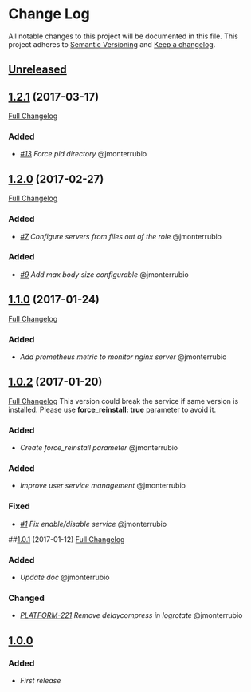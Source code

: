 # Change Log
All notable changes to this project will be documented in this file.
This project adheres to [Semantic Versioning](http://semver.org/) and [Keep a changelog](https://github.com/olivierlacan/keep-a-changelog).

## [Unreleased](https://github.com/idealista-tech/nginx-role/tree/develop)

## [1.2.1](https://github.com/idealista-tech/nginx-role/tree/1.2.1) (2017-03-17)
[Full Changelog](https://github.com/idealista-tech/nginx-role/compare/1.2.0...1.2.1)

### Added
- *[#13](https://github.com/idealista-tech/nginx-role/issues/13) Force pid directory* @jmonterrubio

## [1.2.0](https://github.com/idealista-tech/nginx-role/tree/1.2.0) (2017-02-27)
[Full Changelog](https://github.com/idealista-tech/nginx-role/compare/1.1.0...1.2.0)

### Added
- *[#7](https://github.com/idealista-tech/nginx-role/issues/7) Configure servers from files out of the role* @jmonterrubio

### Added
- *[#9](https://github.com/idealista-tech/nginx-role/issues/9) Add max body size configurable* @jmonterrubio

## [1.1.0](https://github.com/idealista-tech/nginx-role/tree/1.1.0) (2017-01-24)
[Full Changelog](https://github.com/idealista-tech/nginx-role/compare/1.0.2...1.1.0)

### Added
- *Add prometheus metric to monitor nginx server* @jmonterrubio

## [1.0.2](https://github.com/idealista-tech/nginx-role/tree/1.0.2) (2017-01-20)
[Full Changelog](https://github.com/idealista-tech/nginx-role/compare/1.0.1...1.0.2)
This version could break the service if same version is installed. Please use **force_reinstall: true** parameter to avoid it.

### Added
- *Create force_reinstall parameter* @jmonterrubio
### Added
- *Improve user service management* @jmonterrubio
### Fixed
- *[#1](https://github.com/idealista-tech/nginx-role/issues/1) Fix enable/disable service* @jmonterrubio

##[1.0.1](https://github.com/idealista-tech/nginx-role/tree/1.0.1) (2017-01-12)
[Full Changelog](https://github.com/idealista-tech/nginx-role/compare/1.0.0...1.0.1)
### Added
- *Update doc* @jmonterrubio

### Changed
- *[PLATFORM-221](http://jira.sys.idealista/browse/PLATFORM-221) Remove delaycompress in logrotate* @jmonterrubio

## [1.0.0](https://github.com/idealista-tech/nginx-role/tree/1.0.0)
### Added
- *First release*
